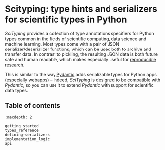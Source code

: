 # Scityping: type hints and serializers for scientific types in Python

_SciTyping_ provides a collection of type annotations specifiers for Python types common in the fields of scientific computing, data science and machine learning. Most types come with a pair of JSON serializer/deserializer functions, which can be used both to archive and transfer data.
In contrast to pickling, the resulting JSON data is both future safe and human readable, which makes especially useful for [reproducible research](https://the-turing-way.netlify.app/reproducible-research/reproducible-research.html).

This is similar to the way [Pydantic](https://pydantic-docs.helpmanual.io/) adds serializable types for Python apps (especially webapps) – indeed, _SciTyping_ is designed to be compatible with _Pydantic_, so you can use it to extend _Pydantic_ with support for scientific data types.

## Table of contents

```{toctree}
:maxdepth: 2

getting_started
types_reference
defining-serializers
implementation_logic
api
```
